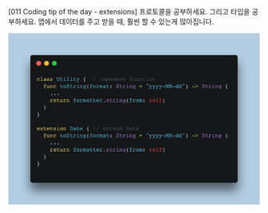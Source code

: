 [011 Coding tip of the day - extensions]
프로토콜을 공부하세요. 그리고 타입을 공부하세요.
앱에서 데이터를 주고 받을 때, 훨씬 할 수 있는게 많아집니다.

![011](./images/011.png)
